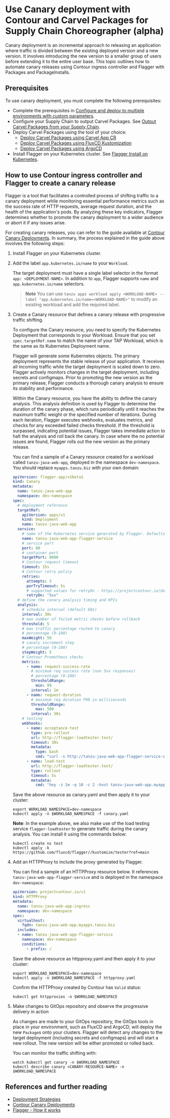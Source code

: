 # Use Canary deployment with Contour and Carvel Packages for Supply Chain Choreographer (alpha)

Canary deployment is an incremental approach to releasing an application where traffic is divided between the existing deployed version and a new version.
It involves introducing the new version to a smaller group of users before extending it to the entire user base.
This topic outlines how to automate canary releases using Contour ingress controller and Flagger with Packages and PackageInstalls.

## <a id="prereqs"></a> Prerequisites

To use canary deployment, you must complete the following prerequisites:

- Complete the prerequisites in [Configure and deploy to multiple environments with custom parameters](config-deploy-multi-env.hbs.md).
- Configure your Supply Chain to output Carvel Packages. See [Output Carvel Packages from your Supply Chain](carvel-package-supply-chain.hbs.md).
- Deploy Carvel Packages using the tool of your choice:
  - [Deploy Carvel Packages using Carvel App CR](delivery-with-carvel-app.hbs.md)
  - [Deploy Carvel Packages using FluxCD Kustomization](delivery-with-flux.hbs.md)
  - [Deploy Carvel Packages using ArgoCD](delivery-with-argo.hbs.md)
- Install Flagger on your Kubernetes cluster. See [Flagger Install on Kubernetes](https://docs.flagger.app/install/flagger-install-on-kubernetes).

## <a id="instructions"></a> How to use Contour ingress controller and Flagger to create a canary release

Flagger is a tool that facilitates a controlled process of shifting traffic to a canary deployment while monitoring essential performance metrics
such as the success rate of HTTP requests, average request duration, and the health of the application's pods.
By analyzing these key indicators, Flagger determines whether to promote the canary deployment to a wider audience or
abort it if any issues arise.

For creating canary releases, you can refer to the guide available at [Contour Canary Deployments](https://docs.flagger.app/tutorials/contour-progressive-delivery).
In summary, the process explained in the guide above involves the following steps:

1. Install Flagger on your Kubernetes cluster.

2. Add the label `app.kubernetes.io/name` to your `Workload`.
   
    The target deployment must have a single label selector in the format `app: <DEPLOYMENT-NAME>`.
    In addition to `app`, Flagger supports `name` and `app.kubernetes.io/name` selectors.
    
    > **Note** You can use `tanzu apps workload apply <WORKLOAD-NAME> --label "app.kubernetes.io/name=<WORKLOAD-NAME>"` to modify an existing workload and add the required label.

3. Create a Canary resource that defines a canary release with progressive traffic shifting.
    
    To configure the Canary resource, you need to specify the Kubernetes Deployment that corresponds to your Workload.
    Ensure that you set `spec.targetRef.name` to match the name of your TAP Workload, which is the same as its Kubernetes Deployment name.

    Flagger will generate some Kubernetes objects. The primary deployment represents the stable release of your application.
    It receives all incoming traffic while the target deployment is scaled down to zero.
    Flagger actively monitors changes in the target deployment, including secrets and configmaps.
    Prior to promoting the new version as the primary release, Flagger conducts a thorough canary analysis to ensure its stability and performance.

    Within the Canary resource, you have the ability to define the canary analysis. This analysis definition is used by Flagger
    to determine the duration of the canary phase, which runs periodically until it reaches the maximum traffic weight or the specified number of iterations.
    During each iteration, Flagger executes webhooks, evaluates metrics, and checks for any exceeded failed checks threshold.
    If the threshold is surpassed, indicating potential issues, Flagger takes immediate action to halt the analysis and roll back the canary.
    In case where the no potential issues are found, Flagger rolls out the new version as the primary release.

    You can find a sample of a Canary resource created for a workload called `tanzu-java-web-app`, deployed in the namespace `dev-namespace`. You should replace `myapps.tanzu.biz` with your own domain:

    ```yaml
    apiVersion: flagger.app/v1beta1
    kind: Canary
    metadata:
      name: tanzu-java-web-app
      namespace: dev-namespace
    spec:
      # deployment reference
      targetRef:
        apiVersion: apps/v1
        kind: Deployment
        name: tanzu-java-web-app
      service:
        # name of the Kubernetes service generated by Flagger. Defaults to spec.targetRef.name
        name: tanzu-java-web-app-flagger-service
        # service port
        port: 80
        # container port
        targetPort: 8080
        # Contour request timeout
        timeout: 15s
        # Contour retry policy
        retries:
          attempts: 3
          perTryTimeout: 5s
          # supported values for retryOn - https://projectcontour.io/docs/main/config/api/#projectcontour.io/v1.RetryOn
          retryOn: "5xx"
      # define the canary analysis timing and KPIs
      analysis:
        # schedule interval (default 60s)
        interval: 30s
        # max number of failed metric checks before rollback
        threshold: 5
        # max traffic percentage routed to canary
        # percentage (0-100)
        maxWeight: 50
        # canary increment step
        # percentage (0-100)
        stepWeight: 5
        # Contour Prometheus checks
        metrics:
          - name: request-success-rate
            # minimum req success rate (non 5xx responses)
            # percentage (0-100)
            thresholdRange:
              min: 99
            interval: 1m
          - name: request-duration
            # maximum req duration P99 in milliseconds
            thresholdRange:
              max: 500
            interval: 30s
        # testing
        webhooks:
          - name: acceptance-test
            type: pre-rollout
            url: http://flagger-loadtester.test/
            timeout: 30s
            metadata:
              type: bash
              cmd: "curl -s http://tanzu-java-web-app-flagger-service-canary.dev-namespace | grep Greetings"
          - name: load-test
            url: http://flagger-loadtester.test/
            type: rollout
            timeout: 5s
            metadata:
              cmd: "hey -z 1m -q 10 -c 2 -host tanzu-java-web-app.myapps.tanzu.biz http://envoy.tanzu-system-ingress"
    ```

   Save the above resource as canary.yaml and then apply it to your cluster:

    ```shell
    export WORKLOAD_NAMESPACE=dev-namespace
    kubectl apply -n $WORKLOAD_NAMESPACE -f canary.yaml
    ```
   
    **Note**: In the example above, we also make use of the load testing service `flagger-loadtester` to generate traffic during the canary analysis.
    You can install it using the commands below:
    
    ```shell
    kubectl create ns test
    kubectl apply -k https://github.com/fluxcd/flagger//kustomize/tester?ref=main
    ```

4. Add an HTTPProxy to include the proxy generated by Flagger.

    You can find a sample of an HTTPProxy resource below. It references `tanzu-java-web-app-flagger-service` and is
    deployed in the namespace `dev-namespace`:

    ```yaml
    apiVersion: projectcontour.io/v1
    kind: HTTPProxy
    metadata:
      name: tanzu-java-web-app-ingress
      namespace: dev-namespace
    spec:
      virtualhost:
        fqdn: tanzu-java-web-app.myapps.tanzu.biz
      includes:
      - name: tanzu-java-web-app-flagger-service
        namespace: dev-namespace
        conditions:
          - prefix: /
    ```

    Save the above resource as httpproxy.yaml and then apply it to your cluster:

    ```shell
    export WORKLOAD_NAMESPACE=dev-namespace
    kubectl apply -n $WORKLOAD_NAMESPACE -f httpproxy.yaml
    ```
   
    Confirm the HTTPProxy created by Contour has `Valid` status:

    ```shell
    kubectl get httpproxies -n $WORKLOAD_NAMESPACE
    ```

5. Make changes to GitOps repository and observe the progressive delivery in action
   
    As changes are made to your GitOps repository, the GitOps tools in place in your environment, such as FluxCD and ArgoCD,
    will deploy the new `Package`s onto your clusters. Flagger will detect any changes to the target deployment (including secrets and configmaps)
    and will start a new rollout. The new version will be either promoted or rolled back.

   You can monitor the traffic shifting with:

    ```shell
    watch kubectl get canary -n $WORKLOAD_NAMESPACE
    kubectl describe canary <CANARY-RESOURCE-NAME> -n $WORKLOAD_NAMESPACE
    ```

## <a id="canary-references"></a> References and further reading

* [Deployment Strategies](https://docs.flagger.app/usage/deployment-strategies)
* [Contour Canary Deployments](https://docs.flagger.app/tutorials/contour-progressive-delivery)
* [Flagger - How it works](https://docs.flagger.app/usage/how-it-works)
